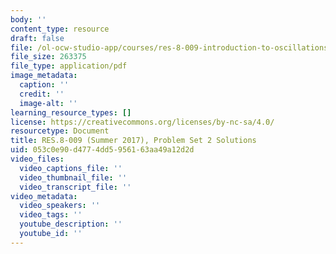 ```yaml
---
body: ''
content_type: resource
draft: false
file: /ol-ocw-studio-app/courses/res-8-009-introduction-to-oscillations-and-waves-summer-2017/mitres_8_009su17_soln_2.pdf
file_size: 263375
file_type: application/pdf
image_metadata:
  caption: ''
  credit: ''
  image-alt: ''
learning_resource_types: []
license: https://creativecommons.org/licenses/by-nc-sa/4.0/
resourcetype: Document
title: RES.8-009 (Summer 2017), Problem Set 2 Solutions
uid: 053c0e90-d477-4dd5-9561-63aa49a12d2d
video_files:
  video_captions_file: ''
  video_thumbnail_file: ''
  video_transcript_file: ''
video_metadata:
  video_speakers: ''
  video_tags: ''
  youtube_description: ''
  youtube_id: ''
---
```

